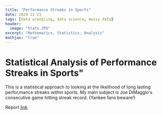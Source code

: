 ```yaml
---
title: "Performance Streaks in Sports"
date: 2020-11-21
tags: [data wrangling, data science, messy data]
header:
  image: "Stats.JPG"
excerpt: "Mathematics, Statistics, Analysis"
mathjax: "true"
---
```


# Statistical Analysis of Performance Streaks in Sports"

This is a statistical approach to looking at the likelihood of long lasting perfor,mance streaks within sports.  My main subject is Joe DiMaggio's consecutive game hitting streak record. (Yankee fans beware!)


Report [link](https://github.com/cbradway72/cbradway72.github.io/blob/master/Final%20Research%20Paper.pdf)

